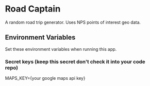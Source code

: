 # Road Captain

A random road trip generator. Uses NPS points of interest geo data.

## Environment Variables

Set these environment variables when running this app.

### Secret keys (keep this secret don't check it into your code repo)

MAPS_KEY={your google maps api key}
